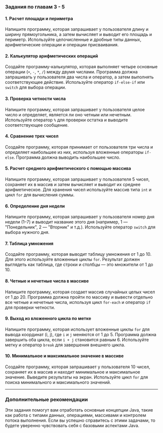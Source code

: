 ### Задания по главам 3 - 5

#### 1. **Расчет площади и периметра**
Напишите программу, которая запрашивает у пользователя длину и ширину прямоугольника, а затем вычисляет и выводит его площадь и периметр. Используйте целочисленные и дробные типы данных, арифметические операции и операции присваивания.

#### 2. **Калькулятор арифметических операций**
Создайте программу-калькулятор, которая выполняет четыре основные операции (`+`, `-`, `*`, `/`) между двумя числами. Программа должна запрашивать у пользователя два числа и оператор, а затем выполнять соответствующее действие. Используйте оператор `if-else-if` или `switch` для выбора операции.

#### 3. **Проверка четности числа**
Напишите программу, которая запрашивает у пользователя целое число и определяет, является ли оно четным или нечетным. Используйте оператор `%` для проверки остатка и выводите соответствующее сообщение.

#### 4. **Сравнение трех чисел**
Создайте программу, которая принимает от пользователя три числа и определяет наибольшее из них, используя вложенные операторы `if-else`. Программа должна выводить наибольшее число.

#### 5. **Расчет среднего арифметического с помощью массива**
Напишите программу, которая запрашивает у пользователя 5 чисел, сохраняет их в массив и затем вычисляет и выводит их среднее арифметическое. Для хранения чисел используйте массив типа `int` и цикл `for` для вычисления суммы.

#### 6. **Определение дня недели**
Напишите программу, которая запрашивает у пользователя номер дня недели (1–7) и выводит название этого дня (например, 1 — "Понедельник", 2 — "Вторник" и т.д.). Используйте оператор `switch` для выбора нужного дня.

#### 7. **Таблица умножения**
Создайте программу, которая выводит таблицу умножения от 1 до 10. Для этого используйте вложенные циклы `for`. Результат должен выглядеть как таблица, где строки и столбцы — это множители от 1 до 10.

#### 8. **Четные и нечетные числа в массиве**
Напишите программу, которая создает массив случайных целых чисел от 1 до 20. Программа должна пройти по массиву и вывести отдельно все четные и нечетные числа, используя цикл `for-each` и оператор `if` для проверки четности.

#### 9. **Выход из вложенного цикла по метке**
Напишите программу, которая использует вложенные циклы `for` для вывода координат (i, j), где `i` и `j` меняются от 1 до 5. Программа должна завершить оба цикла, если `i + j` становится равным 6. Используйте метку и оператор `break` для завершения внешнего цикла.

#### 10. **Минимальное и максимальное значение в массиве**
Создайте программу, которая запрашивает у пользователя 10 чисел, сохраняет их в массив и находит минимальное и максимальное значение. Выведите результаты на экран. Используйте цикл `for` для поиска минимального и максимального значений.

---

### Дополнительные рекомендации

Эти задания помогут вам отработать основные концепции Java, такие как работа с типами данных, операциями, массивами и контролем потока выполнения. Если вы успешно справитесь с этими задачами, то будете уверенно чувствовать себя с базовыми аспектами Java.
